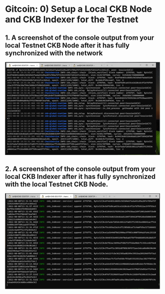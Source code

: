 # Gitcoin: 0) Setup a Local CKB Node and CKB Indexer for the Testnet

## 1. A screenshot of the console output from your local Testnet CKB Node after it has fully synchronized with the network

![](ckb_node.png)

## 2. A screenshot of the console output from your local CKB Indexer after it has fully synchronized with the local Testnet CKB Node.

![](ckb_indexer.png)
